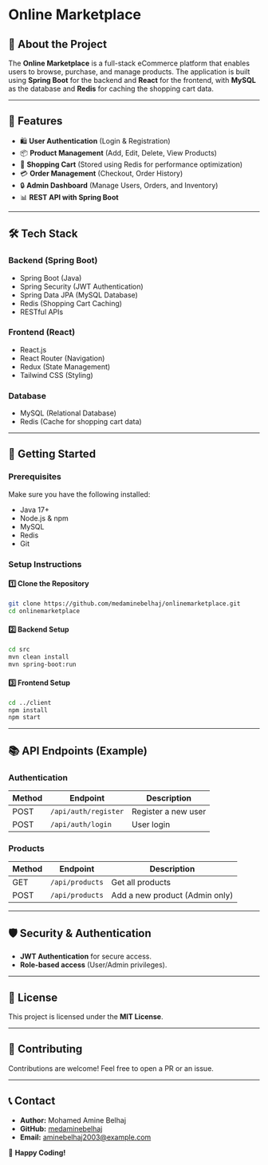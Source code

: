 # Online Marketplace

## 📌 About the Project

The **Online Marketplace** is a full-stack eCommerce platform that enables users to browse, purchase, and manage products. The application is built using **Spring Boot** for the backend and **React** for the frontend, with **MySQL** as the database and **Redis** for caching the shopping cart data.

---

## 🚀 Features

- 🛍️ **User Authentication** (Login & Registration)  
- 📦 **Product Management** (Add, Edit, Delete, View Products)  
- 🛒 **Shopping Cart** (Stored using Redis for performance optimization)  
- 💳 **Order Management** (Checkout, Order History)  
- 🔒 **Admin Dashboard** (Manage Users, Orders, and Inventory)  
- 📊 **REST API with Spring Boot**  

---

## 🛠️ Tech Stack

### **Backend (Spring Boot)**

- Spring Boot (Java)  
- Spring Security (JWT Authentication)  
- Spring Data JPA (MySQL Database)  
- Redis (Shopping Cart Caching)  
- RESTful APIs  

### **Frontend (React)**

- React.js  
- React Router (Navigation)  
- Redux (State Management)  
- Tailwind CSS (Styling)  

### **Database**

- MySQL (Relational Database)  
- Redis (Cache for shopping cart data)  



---

## 🚀 Getting Started

### **Prerequisites**  

Make sure you have the following installed:

- Java 17+  
- Node.js & npm  
- MySQL  
- Redis  
- Git  

### **Setup Instructions**  

#### **1️⃣ Clone the Repository**

```sh
git clone https://github.com/medaminebelhaj/onlinemarketplace.git
cd onlinemarketplace
```

#### **2️⃣ Backend Setup**

```sh
cd src
mvn clean install
mvn spring-boot:run
```

#### **3️⃣ Frontend Setup**

```sh
cd ../client
npm install
npm start
```

---

## 📚 API Endpoints (Example)

### **Authentication**

| Method | Endpoint           | Description          |
|--------|-------------------|----------------------|
| POST   | `/api/auth/register` | Register a new user |
| POST   | `/api/auth/login` | User login          |

### **Products**

| Method | Endpoint         | Description                   |
|--------|-----------------|-------------------------------|
| GET    | `/api/products` | Get all products             |
| POST   | `/api/products` | Add a new product (Admin only) |

---

## 🛡️ Security & Authentication

- **JWT Authentication** for secure access.  
- **Role-based access** (User/Admin privileges).  

---

## 📜 License

This project is licensed under the **MIT License**.

---

## 🤝 Contributing

Contributions are welcome! Feel free to open a PR or an issue.

---

## 📞 Contact

- **Author:** Mohamed Amine Belhaj  
- **GitHub:** [medaminebelhaj](https://github.com/medaminebelhaj)  
- **Email:** aminebelhaj2003@example.com  

🚀 **Happy Coding!**
